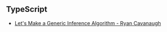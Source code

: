 ## TypeScript

- [Let's Make a Generic Inference Algorithm - Ryan Cavanaugh](https://gitnation.com/contents/lets-make-a-generic-inference-algorithm)
